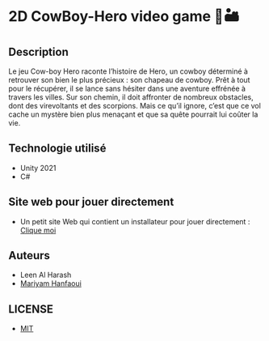 # 2D CowBoy-Hero video game 🤠🏜️

## Description
Le jeu Cow-boy Hero raconte l’histoire de Hero, un cowboy déterminé à retrouver son bien le plus précieux : son chapeau de cowboy. Prêt à tout pour le récupérer, il se lance sans hésiter dans une aventure effrénée à travers les villes. Sur son chemin, il doit affronter de nombreux obstacles, dont des virevoltants et des scorpions. Mais ce qu’il ignore, c’est que ce vol cache un mystère bien plus menaçant et que sa quête pourrait lui coûter la vie.

## Technologie utilisé
- Unity 2021
- C#

## Site web pour jouer directement
- Un petit site Web qui contient un installateur pour jouer directement : [Clique moi](https://hmariyam.itch.io/cowboy-hero-2d)

## Auteurs
- Leen Al Harash
- [Mariyam Hanfaoui](https://github.com/hmariyam)

## LICENSE
- [MIT](https://choosealicense.com/licenses/mit/)
